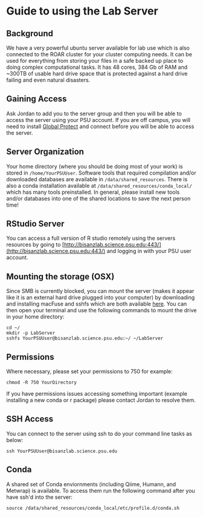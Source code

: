 # Guide to using the Lab Server

## Background

We have a very powerful ubuntu server available for lab use which is also connected to the ROAR cluster for your cluster computing needs. It can be used for everything from storing your files in a safe backed up place to doing complex computational tasks. It has 48 cores, 384 Gb of RAM and ~300TB of usable hard drive space that is protected against a hard drive failing and even natural disasters.

## Gaining Access

Ask Jordan to add you to the server group and then you will be able to access the server using your PSU account. If you are off campus, you will need to install [Global Protect](https://ithelp.ssri.psu.edu/guides/use-penn-state-vpn-mac) and connect before you will be able to access the server.

## Server Organization

Your home directory (where you should be doing most of your work) is stored in `/home/YourPSUUser`. Software tools that required compilation and/or downloaded databases are available in `/data/shared_resources`. There is also a conda installation available at `/data/shared_resources/conda_local/` which has many tools preinstalled. In general, please install new tools and/or databases into one of the shared locations to save the next person time!

## RStudio Server

You can access a full version of R studio remotely using the servers resources by going to [http://bisanzlab.science.psu.edu:443/](http://bisanzlab.science.psu.edu:443/) and logging in with your PSU user account.

## Mounting the storage (OSX)

Since SMB is currently blocked, you can mount the server (makes it appear like it is an external hard drive plugged into your computer) by downloading and installing macFuse and sshfs which are both available [here](https://osxfuse.github.io/). You can then open your terminal and use the following commands to mount the drive in your home directory:

```
cd ~/
mkdir -p LabServer
sshfs YourPSUUser@bisanzlab.science.psu.edu:~/ ~/LabServer
```

## Permissions

Where necessary, please set your permissions to 750 for example:

```
chmod -R 750 YourDirectory
```

If you have permissions issues accessing something important (example installing a new conda or r package) please contact Jordan to resolve them.

## SSH Access

You can connect to the server using ssh to do your command line tasks as below:

```
ssh YourPSUUser@bisanzlab.science.psu.edu
```

## Conda

A shared set of Conda enviornments (including Qiime, Humann, and Metwrap) is available. To access them run the following command after you have ssh'd into the server:

```
source /data/shared_resources/conda_local/etc/profile.d/conda.sh
```



